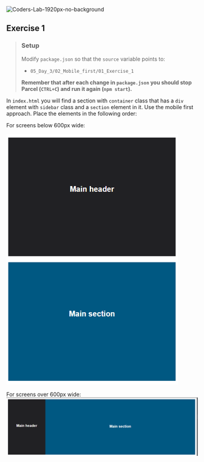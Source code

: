 ![Coders-Lab-1920px-no-background](https://user-images.githubusercontent.com/30623667/104709394-2cabee80-571f-11eb-9518-ea6a794e558e.png)


## Exercise 1

> ### Setup
> Modify `package.json` so that the `source` variable points to:
> -  `05_Day_3/02_Mobile_first/01_Exercise_1`
>
> **Remember that after each change in `package.json` you should stop Parcel (`CTRL+C`) and run it again (`npm start`).**

In `index.html` you will find a section with `container` class that has a `div` element with `sidebar` class and a `section` element in it.
Use the mobile first approach.
Place the elements in the following order:

For screens below 600px wide:

![Mobile](images/mobile.png)

For screens over 600px wide:
![PC](images/pc.png)
